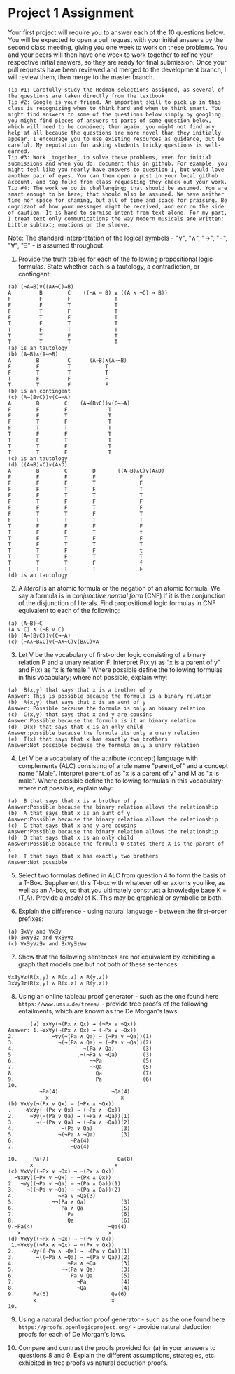 # Project 1 Assignment

Your first project will require you to answer each of the 10 questions below.  You will be expected to open a pull request with your initial answers by the second class meeting, giving you one week to work on these problems. You and your peers will then have one week to work together to refine your respective initial answers, so they are ready for final submission. Once your pull requests have been reviewed and merged to the development branch, I will review them, then merge to the master branch. 

```
Tip #1: Carefully study the Hedman selections assigned, as several of the questions are taken directly from the textbook. 
Tip #2: Google is your friend. An important skill to pick up in this class is recognizing when to think hard and when to think smart. You might find answers to some of the questions below simply by googling; you might find pieces of answers to parts of some question below, which will need to be combined; then again, you might not find any help at all because the questions are more novel than they initially appear. I encourage you to use existing resources as guidance, but be careful. My reputation for asking students tricky questions is well-earned. 
Tip #3: Work _together_ to solve these problems, even for initial submissions and when you do, document this in github. For example, you might feel like you nearly have answers to question 1, but would love another pair of eyes. You can then open a post in your local github account, and tag folks from class requesting they check out your work. 
Tip #4: The work we do is challenging; that should be assumed. You are smart enough to be here; that should also be assumed. We have neither time nor space for shaming, but all of time and space for praising. Be cognizant of how your messages might be received, and err on the side of caution. It is hard to surmise intent from text alone. For my part, I treat text only communications the way modern musicals are written: Little subtext; emotions on the sleeve. 
```

Note: The standard interpretation of the logical symbols - "∨", "∧", "→", "¬", "∀", "∃" - is assumed throughout. 

1. Provide the truth tables for each of the following propositional logic formulas. State whether each is a tautology, a contradiction, or contingent:
  ```
  (a) (¬A→B)∨((A∧¬C)→B) 
  A         B        C    ((¬A → B) ∨ ((A ∧ ¬C) → B))
  F         F        F              T
  F         F        T              T
  F         T        F              T
  F         T        F              T
  T         F        T              T
  T         F        T              T
  T         T        F              T
  T         T        T              T
  (a) is an tautology
  (b) (A→B)∧(A→¬B)
  A        B         C      (A→B)∧(A→¬B)
  F        F         T           T
  F        T         T           T
  T        F         F           F
  T        T         F           F
  (b) is an contingent 
  (c) (A→(B∨C))∨(C→¬A)
  A        B        C    (A→(B∨C))∨(C→¬A)
  F        F        F             T
  F        F        T             T  
  F        T        F             T
  F        T        T             T
  T        F        F             T
  T        F        T             T
  T        T        F             T
  T        T        F             T
 (c) is an tautology
 (d) ((A→B)∧C)∨(A∧D) 
  A        B        C        D       ((A→B)∧C)∨(A∧D) 
  F        F        F        F              F             
  F        F        F        T              F
  F        F        T        F              T
  F        F        T        T              T
  F        T        F        F              F
  F        F        F        T              F
  F        T        T        F              T
  F        T        T        T              T   
  T        F        F        F              F
  T        F        F        T              f
  T        F        T        F              F
  T        F        T        T              T
  T        T        F        F              t
  T        T        F        T              T
  T        T        T        F              f
  T        T        T        T              F
(d) is an tautology 
  ```
	
2. A _literal_ is an atomic formula or the negation of an atomic formula. We say a formula is in _conjunctive normal form_ (CNF) if it is the conjunction of the disjunction of literals. Find propositional logic formulas in CNF equivalent to each of the following:
  ```
  (a) (A→B)→C
  (A v C) ∧ (¬B v C)
  (b) (A→(B∨C))∨(C→¬A)
  (c) (¬A∧¬B∧C)∨(¬A∧¬C)∨(B∧C)∨A 
  ```
  
3. Let V be the vocabulary of first-order logic consisting of a binary relation P and a unary relation F. Interpret P(x,y) as “x is a parent of y” and F(x) as “x is female.” Where possible define the following formulas in this vocabulary; where not possible, explain why: 
  
  ```
  (a)  B(x,y) that says that x is a brother of y 
Answer: This is possible because the formula is a binary relation  
  (b)  A(x,y) that says that x is an aunt of y  
Answer: Possible because the formula is only an binary relation
  (c)  C(x,y) that says that x and y are cousins 
Answer:Possible because the formula is it an binary relation 
  (d)  O(x) that says that x is an only child
Answer:possible because the formula its only a unary relation  
  (e)  T(x) that says that x has exactly two brothers 
Answer:Not possible because the formula only a unary relation

  ```

4. Let V be a vocabulary of the attribute (concept) language with complements (ALC) consisting of a role name "parent_of" and a concept name "Male". Interpret parent_of as "x is a parent of y" and M as "x is male". Where possible define the following formulas in this vocabulary; where not possible, explain why: 
  ```
  (a)  B that says that x is a brother of y
  Answer:Possible because the binary relation allows the relationship   
  (b)  A that says that x is an aunt of y
  Answer:Possible because the binary relation allows the relationship   
  (c)  C that says that x and y are cousins
  Answer:Possible because the binary relation allows the relationship   
  (d)  O that says that x is an only child 
  Answer:Possible because the formula O states there X is the parent of x 
  (e)  T that says that x has exactly two brothers 
  Answer:Not possible 
  ```
5. Select two formulas defined in ALC from question 4 to form the basis of a T-Box. Supplement this T-box with whatever other axioms you like, as well as an A-box, so that you ultimately construct a knowledge base K = (T,A). Provide a _model_ of K. This may be graphical or symbolic or both. 

6. Explain the difference - using natural language - between the first-order prefixes:
  ```
  (a) ∃x∀y and ∀x∃y
  (b) ∃x∀y∃z and ∀x∃y∀z 
  (c) ∀x∃y∀z∃w and ∃x∀y∃z∀w
```
	
7. Show that the following sentences are not equivalent by exhibiting a graph that models one but not both of these sentences:
```
∀x∃y∀z(R(x,y) ∧ R(x,z) ∧ R(y,z))
∃x∀y∃z(R(x,y) ∧ R(x,z) ∧ R(y,z))
```
	
8. Using an online tableau proof generator - such as the one found here `https://www.umsu.de/trees/` - provide tree proofs of the following entailments, which are known as the De Morgan's laws:
  ```
         (a) ∀x∀y(¬(Px ∧ Qx) → (¬Px ∨ ¬Qx))
  Answer: 1.¬∀x∀y(¬(Px ∧ Qx) → (¬Px ∨ ¬Qx))
2.            ¬∀y(¬(Pa ∧ Qa) → (¬Pa ∨ ¬Qa))(1)
3.              ¬(¬(Pa ∧ Qa) → (¬Pa ∨ ¬Qa))(2)
4.                      ¬(Pa ∧ Qa)         (3)
5                     .¬(¬Pa ∨ ¬Qa)        (3)
6.                        ¬¬Pa             (5)
7.                        ¬¬Qa             (5)
8.                          Qa             (7)
9.                          Pa             (6)
10.                        
            ¬Pa(4)                 ¬Qa(4)
              x                       x 
  (b) ∀x∀y(¬(Px ∨ Qx) → (¬Px ∧ ¬Qx))
.    ¬∀x∀y(¬(Px ∨ Qx) → (¬Px ∧ ¬Qx))
2.     ¬∀y(¬(Pa ∨ Qa) → (¬Pa ∧ ¬Qa))(1)
3.       ¬(¬(Pa ∨ Qa) → (¬Pa ∧ ¬Qa))(2)
4.               ¬(Pa ∨ Qa)         (3)
5.              ¬(¬Pa ∧ ¬Qa)        (3)
6.                  ¬Pa(4)
7.                  ¬Qa(4)

10.     Pa(7)                      Qa(8)
         x                          x
  (c) ∀x∀y((¬Px ∨ ¬Qx) → ¬(Px ∧ Qx))
    ¬∀x∀y((¬Px ∨ ¬Qx) → ¬(Px ∧ Qx))
2.  ¬∀y((¬Pa ∨ ¬Qa) → ¬(Pa ∧ Qa))(1)
3.    ¬((¬Pa ∨ ¬Qa) → ¬(Pa ∧ Qa))(2)
4.              ¬Pa ∨ ¬Qa(3)
5.            ¬¬(Pa ∧ Qa)           (3)
6.               Pa ∧ Qa            (5)
7.                 Pa               (6)
8.                 Qa               (6)
9.¬Pa(4)                        ¬Qa(4)
     x                            x
  (d) ∀x∀y((¬Px ∧ ¬Qx) → ¬(Px ∨ Qx))
   1.¬∀x∀y((¬Px ∧ ¬Qx) → ¬(Px ∨ Qx))
2.     ¬∀y((¬Pa ∧ ¬Qa) → ¬(Pa ∨ Qa))(1)
3.       ¬((¬Pa ∧ ¬Qa) → ¬(Pa ∨ Qa))(2)
4.                 ¬Pa ∧ ¬Qa        (3)
5.               ¬¬(Pa ∨ Qa)        (3)
6.                  Pa ∨ Qa         (5)
7.                    ¬Pa           (4)
8.                    ¬Qa           (4)
9.      Pa(6)                    Qa(6)
          x                        x
10.
```
9. Using a natural deduction proof generator - such as the one found here `https://proofs.openlogicproject.org/` - provide natural deduction proofs for each of De Morgan's laws. 

10. Compare and contrast the proofs provided for (a) in your answers to questions 8 and 9. Explain the different assumptions, strategies, etc. exhibited in tree proofs vs natural deduction proofs. 


